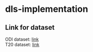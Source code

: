 # dls-implementation
## Link for dataset
ODI dataset: [link](https://drive.google.com/file/d/1zP3Ixz-AJXbloFZ02OnqS8ixSsQeOP9X/view?usp=sharing) \
T20 dataset: [link](https://drive.google.com/file/d/1ynaTF1bB6gBaY2HUN2HUnyvfT4V4Aile/view?usp=sharing)